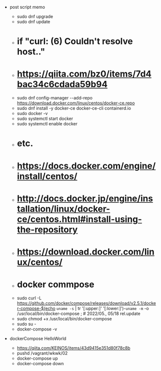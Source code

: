 
- post script memo
    - sudo dnf upgrade
    - sudo dnf update
    - # if "curl: (6) Couldn't resolve host.."
    - # https://qiita.com/bz0/items/7d4bac34c6cdada59b94
    - sudo dnf config-manager --add-repo https://download.docker.com/linux/centos/docker-ce.repo
    - sudo dnf install -y docker-ce docker-ce-cli containerd.io
    - sudo docker -v
    - sudo systemctl start docker
    - sudo systemctl enable docker
    - # etc.
    - # https://docs.docker.com/engine/install/centos/
    - # http://docs.docker.jp/engine/installation/linux/docker-ce/centos.html#install-using-the-repository
    - # https://download.docker.com/linux/centos/
    - # docker commpose
    - sudo curl -L https://github.com/docker/compose/releases/download/v2.5.1/docker-compose-$(echo `uname -s` | tr '[:upper:]' '[:lower:]')-`uname -m` -o /usr/local/bin/docker-compose ; # 2022/05., 05/18 rel.update
    - sudo chmod +x /usr/local/bin/docker-compose
    - sudo su -
    - docker-compose -v

- dockerCompose HelloWorld
    - https://qiita.com/KEINOS/items/43d9415e351d80f78c8b
    - pushd /vagrant/wkwk/02
    - docker-compose up
    - docker-compose down
